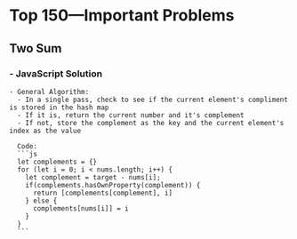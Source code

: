 # Top 150—Important Problems
  ## Two Sum
  ### - JavaScript Solution
    - General Algorithm:
      - In a single pass, check to see if the current element's compliment is stored in the hash map
      - If it is, return the current number and it's complement
      - If not, store the complement as the key and the current element's index as the value

      Code:
      ```js
      let complements = {}
      for (let i = 0; i < nums.length; i++) {
        let complement = target - nums[i];
        if(complements.hasOwnProperty(complement)) {
          return [complements[complement], i]
        } else {
          complements[nums[i]] = i
        }
      }
      ```